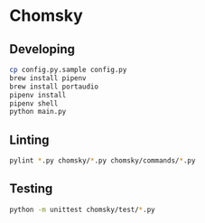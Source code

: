 # Chomsky

## Developing

``` bash
cp config.py.sample config.py
brew install pipenv
brew install portaudio
pipenv install
pipenv shell
python main.py
```

## Linting

``` bash
pylint *.py chomsky/*.py chomsky/commands/*.py
```

## Testing

``` bash
python -m unittest chomsky/test/*.py
```
